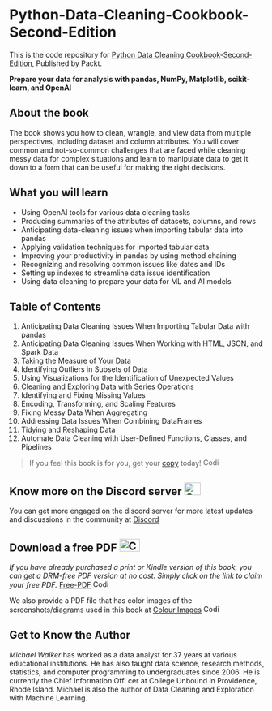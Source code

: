 # Python-Data-Cleaning-Cookbook-Second-Edition
This is the code repository for [Python Data Cleaning Cookbook-Second-Edition](https://www.amazon.com/Python-Data-Cleaning-Cookbook-insights/dp/1803239875), Published by Packt.

**Prepare your data for analysis with pandas, NumPy, Matplotlib, scikit-learn, and OpenAI**

## About the book
The book shows you how to clean, wrangle, and view data from multiple perspectives, including dataset and column attributes. You will cover common and not-so-common challenges that are faced while cleaning messy data for complex situations and learn to manipulate data to get it down to a form that can be useful for making the right decisions.

## What you will learn

- Using OpenAI tools for various data cleaning tasks
- Producing summaries of the attributes of datasets, columns, and rows
- Anticipating data-cleaning issues when importing tabular data into pandas
- Applying validation techniques for imported tabular data
- Improving your productivity in pandas by using method chaining
- Recognizing and resolving common issues like dates and IDs
- Setting up indexes to streamline data issue identification
- Using data cleaning to prepare your data for ML and AI models

## Table of Contents
1. Anticipating Data Cleaning Issues When Importing Tabular Data with pandas
2. Anticipating Data Cleaning Issues When Working with HTML, JSON, and Spark Data
3. Taking the Measure of Your Data
4. Identifying Outliers in Subsets of Data
5. Using Visualizations for the Identification of Unexpected Values
6. Cleaning and Exploring Data with Series Operations
7. Identifying and Fixing Missing Values
8. Encoding, Transforming, and Scaling Features
9. Fixing Messy Data When Aggregating
10. Addressing Data Issues When Combining DataFrames
11. Tidying and Reshaping Data
12. Automate Data Cleaning with User-Defined Functions, Classes, and Pipelines


> If you feel this book is for you, get your [copy](https://www.amazon.com/Python-Data-Cleaning-Cookbook-insights-ebook/dp/B0CL4TBSJS/) today! <img alt="Coding" height="15" width="35"  src="https://media.tenor.com/ex_HDD_k5P8AAAAi/habbo-habbohotel.gif">

## Know more on the Discord server <img alt="Coding" height="25" width="32"  src="https://cliply.co/wp-content/uploads/2021/08/372108630_DISCORD_LOGO_400.gif">

You can get more engaged on the discord server for more latest updates and discussions in the community at [Discord](https://discord.gg/p8uSgEAETX) 

## Download a free PDF <img alt="Coding" height="25" width="40" src="https://emergency.com.au/wp-content/uploads/2021/03/free.gif">

_If you have already purchased a print or Kindle version of this book, you can get a DRM-free PDF version at no cost. Simply click on the link to claim your free PDF._
[Free-PDF](https://packt.link/free-ebook/9781803239873) <img alt="Coding" height="15" width="35"  src="https://media.tenor.com/ex_HDD_k5P8AAAAi/habbo-habbohotel.gif">

We also provide a PDF file that has color images of the screenshots/diagrams used in this book at [Colour Images](https://packt.link/gbp/9781803239873) <img alt="Coding" height="15" width="35"  src="https://media.tenor.com/ex_HDD_k5P8AAAAi/habbo-habbohotel.gif">


## Get to Know the Author

*Michael Walker* has worked as a data analyst for 37 years at various educational institutions. He has also taught data science, research methods, statistics, and computer programming to undergraduates since 2006. He is currently the Chief Information Offi cer at College Unbound in Providence, Rhode Island. Michael is also the author of Data Cleaning and Exploration with Machine Learning.

